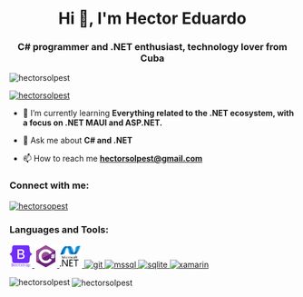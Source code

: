 <h1 align="center">Hi 👋, I'm Hector Eduardo</h1>
<h3 align="center">C# programmer and .NET enthusiast, technology lover from Cuba</h3>

<p align="left"> <img src="https://komarev.com/ghpvc/?username=hectorsolpest&label=Profile%20views&color=0e75b6&style=flat" alt="hectorsolpest" /> </p>

<p align="left"> <a href="https://github.com/ryo-ma/github-profile-trophy"><img src="https://github-profile-trophy.vercel.app/?username=hectorsolpest" alt="hectorsolpest" /></a> </p>

- 🌱 I’m currently learning **Everything related to the .NET ecosystem, with a focus on .NET MAUI and ASP.NET.**

- 💬 Ask me about **C# and .NET**

- 📫 How to reach me **hectorsolpest@gmail.com**

<h3 align="left">Connect with me:</h3>
<p align="left">
<a href="https://linkedin.com/in/hectorsolpest" target="blank"><img align="center" src="https://raw.githubusercontent.com/rahuldkjain/github-profile-readme-generator/master/src/images/icons/Social/linked-in-alt.svg" alt="hectorsopest" height="30" width="40" /></a>
</p>

<h3 align="left">Languages and Tools:</h3>
<p align="left"> <a href="https://getbootstrap.com" target="_blank" rel="noreferrer"> <img src="https://raw.githubusercontent.com/devicons/devicon/master/icons/bootstrap/bootstrap-plain-wordmark.svg" alt="bootstrap" width="40" height="40"/> </a> <a href="https://www.w3schools.com/cs/" target="_blank" rel="noreferrer"> <img src="https://raw.githubusercontent.com/devicons/devicon/master/icons/csharp/csharp-original.svg" alt="csharp" width="40" height="40"/> </a> <a href="https://dotnet.microsoft.com/" target="_blank" rel="noreferrer"> <img src="https://raw.githubusercontent.com/devicons/devicon/master/icons/dot-net/dot-net-original-wordmark.svg" alt="dotnet" width="40" height="40"/> </a> <a href="https://git-scm.com/" target="_blank" rel="noreferrer"> <img src="https://www.vectorlogo.zone/logos/git-scm/git-scm-icon.svg" alt="git" width="40" height="40"/> </a> <a href="https://www.microsoft.com/en-us/sql-server" target="_blank" rel="noreferrer"> <img src="https://www.svgrepo.com/show/303229/microsoft-sql-server-logo.svg" alt="mssql" width="40" height="40"/> </a> <a href="https://www.sqlite.org/" target="_blank" rel="noreferrer"> <img src="https://www.vectorlogo.zone/logos/sqlite/sqlite-icon.svg" alt="sqlite" width="40" height="40"/> </a> <a href="https://dotnet.microsoft.com/apps/xamarin" target="_blank" rel="noreferrer"> <img src="https://raw.githubusercontent.com/detain/svg-logos/780f25886640cef088af994181646db2f6b1a3f8/svg/xamarin.svg" alt="xamarin" width="40" height="40"/> </a> </p>

<p><img align="left" src="https://github-readme-stats.vercel.app/api/top-langs?username=hectorsolpest&show_icons=true&locale=en&layout=compact" alt="hectorsolpest" /></p>

<p>&nbsp;<img align="center" src="https://github-readme-stats.vercel.app/api?username=hectorsolpest&show_icons=true&locale=en" alt="hectorsolpest" /></p>
